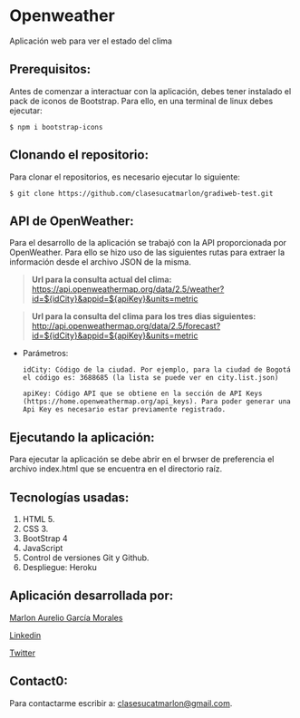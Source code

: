 # Openweather

Aplicación web para ver el estado del clima

## Prerequisitos:

Antes de comenzar a interactuar con la aplicación, debes tener instalado el pack de iconos de Bootstrap.  Para ello, en una terminal de linux debes ejecutar:
```
$ npm i bootstrap-icons
``` 


## Clonando el repositorio:
Para clonar el repositorios, es necesario ejecutar lo siguiente:

```
$ git clone https://github.com/clasesucatmarlon/gradiweb-test.git
```

## API de OpenWeather:
Para el desarrollo de la aplicación se trabajó con la API proporcionada por OpenWeather.  Para ello se hizo uso de las siguientes rutas para extraer la información desde el archivo JSON de la misma.

> __Url para la consulta actual del clima:__
> https://api.openweathermap.org/data/2.5/weather?id=${idCity}&appid=${apiKey}&units=metric
  
> __Url para la consulta del clima para los tres dias siguientes:__
> http://api.openweathermap.org/data/2.5/forecast?id=${idCity}&appid=${apiKey}&units=metric
  

* Parámetros:
	```
	idCity: Código de la ciudad. Por ejemplo, para la ciudad de Bogotá el código es: 3688685 (la lista se puede ver en city.list.json)
	```
  	```
	apiKey: Código API que se obtiene en la sección de API Keys (https://home.openweathermap.org/api_keys). Para poder generar una Api Key es necesario estar previamente registrado.
	```

## Ejecutando la aplicación:
Para ejecutar la aplicación se debe abrir en el brwser de preferencia el archivo index.html que se encuentra en el directorio raíz.

## Tecnologías usadas:
1. HTML 5.
2. CSS 3.
3. BootStrap 4
4. JavaScript
5. Control de versiones Git y Github.
6. Despliegue: Heroku

  

## Aplicación desarrollada por:

[Marlon Aurelio García Morales](https://clasesucatmarlon.github.io/portafolioMG/)

[Linkedin](https://www.linkedin.com/in/marlonagarciam/)  
     
 [Twitter](https://twitter.com/garciamarlon)

## Contact0:

Para contactarme escribir a: <clasesucatmarlon@gmail.com>.